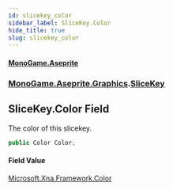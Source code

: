 ```yaml
---
id: slicekey_color
sidebar_label: SliceKey.Color
hide_title: true
slug: slicekey_color
---
```

#### [MonoGame.Aseprite](index 'index')
### [MonoGame.Aseprite.Graphics](monogame_aseprite_graphics 'MonoGame.Aseprite.Graphics').[SliceKey](slicekey 'MonoGame.Aseprite.Graphics.SliceKey')
## SliceKey.Color Field
The color of this slicekey.  
```csharp
public Color Color;
```
#### Field Value
[Microsoft.Xna.Framework.Color](https://docs.microsoft.com/en-us/dotnet/api/Microsoft.Xna.Framework.Color 'Microsoft.Xna.Framework.Color')  
